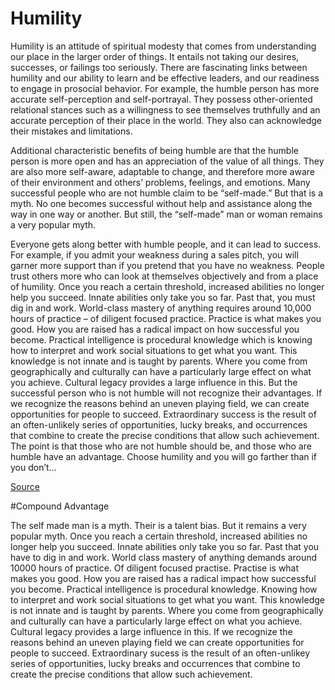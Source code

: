 # Humility

Humility is an attitude of spiritual modesty that comes from understanding our place in the larger order of things. 
It entails not taking our desires, successes, or failings too seriously.
There are fascinating links between humility and our ability to learn and be effective leaders, 
and our readiness to engage in prosocial behavior. For example, the humble person has more accurate 
self-perception and self-portrayal. They possess other-oriented relational stances such as a willingness
to see themselves truthfully and an accurate perception of their place in the world. 
They also can acknowledge their mistakes and limitations. 

Additional characteristic benefits of being humble are that the humble person is more open and has an appreciation of the value of all things. They are also more self-aware, adaptable to change, and therefore more aware of their environment and others’ problems, feelings, and emotions.
 Many successful people who are not humble claim to be “self-made.” But that is a myth. No one becomes successful without help and assistance along the way in one way or another. But still, the “self-made” man or woman remains a very popular myth.

Everyone gets along better with humble people, and it can lead to success. For example, if you admit your weakness during a sales pitch, you will garner more support than if you pretend that you have no weakness. People trust others more who can look at themselves objectively and from a place of humility. 
Once you reach a certain threshold, increased abilities no longer help you succeed. Innate abilities only take you so far. Past that, you must dig in and work. World-class mastery of anything requires around 10,000 hours of practice – of diligent focused practice. Practice is what makes you good. 
How you are raised has a radical impact on how successful you become. Practical intelligence is procedural knowledge which is knowing how to interpret and work social situations to get what you want. This knowledge is not innate and is taught by parents. Where you come from geographically and culturally can have a particularly large effect on what you achieve. Cultural legacy provides a large influence in this. But the successful person who is not humble will not recognize their advantages. 
If we recognize the reasons behind an uneven playing field, we can create opportunities for people to succeed. Extraordinary success is the result of an often-unlikely series of opportunities, lucky breaks, and occurrences that combine to create the precise conditions that allow such achievement.
The point is that those who are not humble should be, and those who are humble have an advantage. 
Choose humility and you will go farther than if you don’t…


[Source](https://positivepsychology.com/humility/)

#Compound Advantage

The self made man is a myth. Their is a talent bias. But it remains a very popular myth.
Once you reach a certain threshold, increased abilities no longer help you succeed.
Innate abilities only take you so far. Past that you have to dig in and work.
World class mastery of anything demands around 10000 hours of practice. Of diligent focused practise. Practise is what makes you good.
How you are raised has a radical impact how successful you become. Practical intelligence is procedural knowledge. Knowing how to interpret and work social situations to get what you want. This knowledge is not innate and is taught by parents.
Where you come from geographically and culturally can have a particularly large effect on what you achieve.
Cultural legacy provides a large influence in this.
If we recognize the reasons behind an uneven playing field we can create opportunities for people to succeed.
Extraordinary sucess is the result of an often-unlikey series of opportunities, lucky breaks and occurrences that combine to create the precise conditions that allow such achievement.
